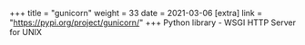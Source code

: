 +++
title = "gunicorn"
weight = 33
date = 2021-03-06
[extra]
link = "https://pypi.org/project/gunicorn/"
+++
Python library - WSGI HTTP Server for UNIX

